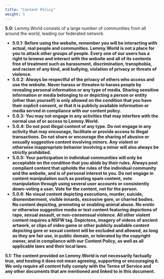 ```yaml
---
title: "Content Policy"
weight: 5
---
```


**5.0:** Lemmy.World consists of a large number of communities from all around the world, leading our federated network.

- **5.0.1:** **Before using the website, remember you will be interacting with actual, real people and communities. Lemmy.World is not a place for you to attack other groups of people. Every one of our users has a right to browse and interact with the website and all of its contents free of treatment such as harassment, discrimination, transphobia, and racism of any kind, and bullying, violation of privacy or threats of violence.**
- **5.0.2:** **Always be respectful of the privacy of others who access and use the website. Never harass or threaten to harass people by revealing personal information or any type of media. Sharing sensitive information or media belonging to or depicting a person or entity (other than yourself) is only allowed on the condition that you have their explicit consent, or that it is publicly available information or media served in compliance with our content policy.**
- **5.0.3:**  **You may not engage in any activities that may interfere with the normal use of or access to Lemmy.World.**
- **5.0.4:** **Do not post illegal content of any type. Do not engage in any activity that may encourage, facilitate or provide access to illegal transactions. Do not share or encourage the sharing of abusive or sexually suggestive content involving minors. Any violent or otherwise inappropriate behavior involving a minor will also always be strictly prohibited.**
- **5.0.5:**  **Your participation in individual communities will only be acceptable on the condition that you abide by their rules. Always post compliant content that upholds the rules of the individual community and the website, and is of personal interest to you. Do not engage in content manipulation such as posting spam content, vote manipulation through using several user accounts or consistently down-voting a user. Vote for the content, not for the person.**
- **5.0.6:** **No visual content depicting executions, murder, suicide, dismemberment, visible innards, excessive gore, or charred bodies. No content depicting, promoting or enabling animal abuse. No erotic or otherwise suggestive media or text content featuring depictions of rape, sexual assault, or non-consensual violence. All other violent content requires a NSFW tag. Depictons, imagery of videos of ancient artwork, or clips of video game or other publicly available content depicting gore or sexual content will be excluded and allowed, as long as they are fair use, in public domain, or tolerated by the copyright owner, and in compliance with our Content Policy, as well as all applicable laws and their local laws.**

**5\.1:** **The content provided on Lemmy.World is not necessarily factually true, and hosting it does not mean agreeing, supporting or encouraging it. We only require all content fully comply with the Terms of Service and any other documents that are mentioned and linked to in this document.**
